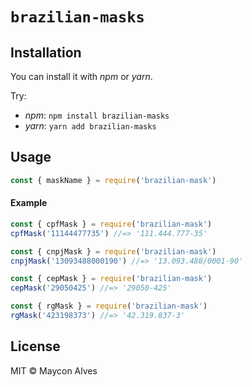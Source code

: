 # `brazilian-masks`

## Installation

You can install it with *npm* or *yarn*.

Try:

- *npm*: `npm install brazilian-masks`
- *yarn*: `yarn add brazilian-masks`

## Usage

```js
const { maskName } = require('brazilian-mask')
```

#### Example

```js
const { cpfMask } = require('brazilian-mask')
cpfMask('11144477735') //=> '111.444.777-35'
```

```js
const { cnpjMask } = require('brazilian-mask')
cnpjMask('13093488000190') //=> '13.093.488/0001-90'
```

```js
const { cepMask } = require('brazilian-mask')
cepMask('29050425') //=> '29050-425'
```

```js
const { rgMask } = require('brazilian-mask')
rgMask('423198373') //=> '42.319.837-3'
```

## License

MIT &copy; Maycon Alves
